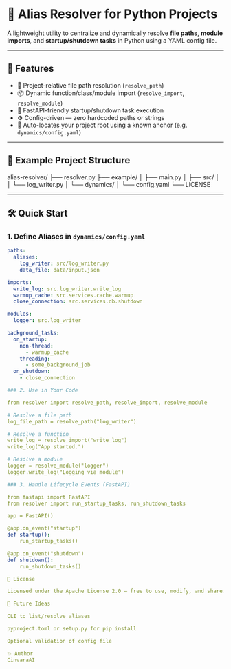 # 🔗 Alias Resolver for Python Projects

A lightweight utility to centralize and dynamically resolve **file paths**, **module imports**, and **startup/shutdown tasks** in Python using a YAML config file.

---

## 🚀 Features

- 📁 Project-relative file path resolution (`resolve_path`)
- 📦 Dynamic function/class/module import (`resolve_import`, `resolve_module`)
- 🔁 FastAPI-friendly startup/shutdown task execution
- ⚙️ Config-driven — zero hardcoded paths or strings
- 🧠 Auto-locates your project root using a known anchor (e.g. `dynamics/config.yaml`)

---

## 📂 Example Project Structure

alias-resolver/
├── resolver.py
├── example/
│ ├── main.py
│ ├── src/
│ │ └── log_writer.py
│ └── dynamics/
│ └── config.yaml
└── LICENSE


---

## 🛠️ Quick Start

### 1. Define Aliases in `dynamics/config.yaml`

```yaml
paths:
  aliases:
    log_writer: src/log_writer.py
    data_file: data/input.json

imports:
  write_log: src.log_writer.write_log
  warmup_cache: src.services.cache.warmup
  close_connection: src.services.db.shutdown

modules:
  logger: src.log_writer

background_tasks:
  on_startup:
    non-thread:
      - warmup_cache
    threading:
      - some_background_job
  on_shutdown:
    - close_connection

### 2. Use in Your Code

from resolver import resolve_path, resolve_import, resolve_module

# Resolve a file path
log_file_path = resolve_path("log_writer")

# Resolve a function
write_log = resolve_import("write_log")
write_log("App started.")

# Resolve a module
logger = resolve_module("logger")
logger.write_log("Logging via module")

### 3. Handle Lifecycle Events (FastAPI)

from fastapi import FastAPI
from resolver import run_startup_tasks, run_shutdown_tasks

app = FastAPI()

@app.on_event("startup")
def startup():
    run_startup_tasks()

@app.on_event("shutdown")
def shutdown():
    run_shutdown_tasks()

🔐 License

Licensed under the Apache License 2.0 — free to use, modify, and share.

🧱 Future Ideas

CLI to list/resolve aliases

pyproject.toml or setup.py for pip install

Optional validation of config file

✨ Author
CinvaraAI
